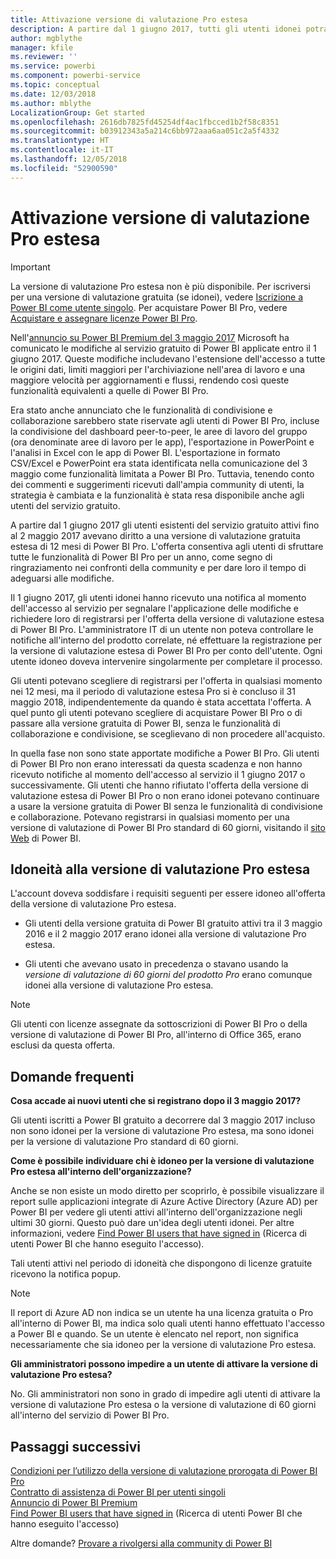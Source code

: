 ```yaml
---
title: Attivazione versione di valutazione Pro estesa
description: A partire dal 1 giugno 2017, tutti gli utenti idonei potranno dare il proprio consenso per la versione di valutazione Pro estesa del servizio Power BI.
author: mgblythe
manager: kfile
ms.reviewer: ''
ms.service: powerbi
ms.component: powerbi-service
ms.topic: conceptual
ms.date: 12/03/2018
ms.author: mblythe
LocalizationGroup: Get started
ms.openlocfilehash: 2616db7825fd45254df4ac1fbcced1b2f58c8351
ms.sourcegitcommit: b03912343a5a214c6bb972aaa6aa051c2a5f4332
ms.translationtype: HT
ms.contentlocale: it-IT
ms.lasthandoff: 12/05/2018
ms.locfileid: "52900590"
---
```

# <a name="extended-pro-trial-activation"></a>Attivazione versione di valutazione Pro estesa

> [!IMPORTANT]
> La versione di valutazione Pro estesa non è più disponibile. Per iscriversi per una versione di valutazione gratuita (se idonei), vedere [Iscrizione a Power BI come utente singolo](service-self-service-signup-for-power-bi.md). Per acquistare Power BI Pro, vedere [Acquistare e assegnare licenze Power BI Pro](service-admin-purchasing-power-bi-pro.md).

Nell'[annuncio su Power BI Premium del 3 maggio 2017](https://powerbi.microsoft.com/blog/microsoft-accelerates-modern-bi-adoption-with-power-bi-premium/) Microsoft ha comunicato le modifiche al servizio gratuito di Power BI applicate entro il 1 giugno 2017. Queste modifiche includevano l'estensione dell'accesso a tutte le origini dati, limiti maggiori per l'archiviazione nell'area di lavoro e una maggiore velocità per aggiornamenti e flussi, rendendo così queste funzionalità equivalenti a quelle di Power BI Pro.

Era stato anche annunciato che le funzionalità di condivisione e collaborazione sarebbero state riservate agli utenti di Power BI Pro, incluse la condivisione del dashboard peer-to-peer, le aree di lavoro del gruppo (ora denominate aree di lavoro per le app), l'esportazione in PowerPoint e l'analisi in Excel con le app di Power BI. L'esportazione in formato CSV/Excel e PowerPoint era stata identificata nella comunicazione del 3 maggio come funzionalità limitata a Power BI Pro. Tuttavia, tenendo conto dei commenti e suggerimenti ricevuti dall'ampia community di utenti, la strategia è cambiata e la funzionalità è stata resa disponibile anche agli utenti del servizio gratuito.

A partire dal 1 giugno 2017 gli utenti esistenti del servizio gratuito attivi fino al 2 maggio 2017 avevano diritto a una versione di valutazione gratuita estesa di 12 mesi di Power BI Pro. L'offerta consentiva agli utenti di sfruttare tutte le funzionalità di Power BI Pro per un anno, come segno di ringraziamento nei confronti della community e per dare loro il tempo di adeguarsi alle modifiche.

Il 1 giugno 2017, gli utenti idonei hanno ricevuto una notifica al momento dell'accesso al servizio per segnalare l'applicazione delle modifiche e richiedere loro di registrarsi per l'offerta della versione di valutazione estesa di Power BI Pro. L'amministratore IT di un utente non poteva controllare le notifiche all'interno del prodotto correlate, né effettuare la registrazione per la versione di valutazione estesa di Power BI Pro per conto dell'utente. Ogni utente idoneo doveva intervenire singolarmente per completare il processo.

Gli utenti potevano scegliere di registrarsi per l'offerta in qualsiasi momento nei 12 mesi, ma il periodo di valutazione estesa Pro si è concluso il 31 maggio 2018, indipendentemente da quando è stata accettata l'offerta. A quel punto gli utenti potevano scegliere di acquistare Power BI Pro o di passare alla versione gratuita di Power BI, senza le funzionalità di collaborazione e condivisione, se sceglievano di non procedere all'acquisto.

In quella fase non sono state apportate modifiche a Power BI Pro. Gli utenti di Power BI Pro non erano interessati da questa scadenza e non hanno ricevuto notifiche al momento dell'accesso al servizio il 1 giugno 2017 o successivamente. Gli utenti che hanno rifiutato l'offerta della versione di valutazione estesa di Power BI Pro o non erano idonei potevano continuare a usare la versione gratuita di Power BI senza le funzionalità di condivisione e collaborazione. Potevano registrarsi in qualsiasi momento per una versione di valutazione di Power BI Pro standard di 60 giorni, visitando il [sito Web](https://powerbi.microsoft.com/get-started/) di Power BI.

## <a name="eligibility-for-extended-pro-trial"></a>Idoneità alla versione di valutazione Pro estesa

L'account doveva soddisfare i requisiti seguenti per essere idoneo all'offerta della versione di valutazione Pro estesa.

* Gli utenti della versione gratuita di Power BI gratuito attivi tra il 3 maggio 2016 e il 2 maggio 2017 erano idonei alla versione di valutazione Pro estesa.

* Gli utenti che avevano usato in precedenza o stavano usando la *versione di valutazione di 60 giorni del prodotto Pro* erano comunque idonei alla versione di valutazione Pro estesa.

> [!NOTE]
> Gli utenti con licenze assegnate da sottoscrizioni di Power BI Pro o della versione di valutazione di Power BI Pro, all'interno di Office 365, erano esclusi da questa offerta.

## <a name="frequently-asked-questions"></a>Domande frequenti

**Cosa accade ai nuovi utenti che si registrano dopo il 3 maggio 2017?**

Gli utenti iscritti a Power BI gratuito a decorrere dal 3 maggio 2017 incluso non sono idonei per la versione di valutazione Pro estesa, ma sono idonei per la versione di valutazione Pro standard di 60 giorni.

**Come è possibile individuare chi è idoneo per la versione di valutazione Pro estesa all'interno dell'organizzazione?**

Anche se non esiste un modo diretto per scoprirlo, è possibile visualizzare il report sulle applicazioni integrate di Azure Active Directory (Azure AD) per Power BI per vedere gli utenti attivi all'interno dell'organizzazione negli ultimi 30 giorni. Questo può dare un'idea degli utenti idonei. Per altre informazioni, vedere [Find Power BI users that have signed in](service-admin-access-usage.md) (Ricerca di utenti Power BI che hanno eseguito l'accesso).

Tali utenti attivi nel periodo di idoneità che dispongono di licenze gratuite ricevono la notifica popup.

> [!NOTE]
> Il report di Azure AD non indica se un utente ha una licenza gratuita o Pro all'interno di Power BI, ma indica solo quali utenti hanno effettuato l'accesso a Power BI e quando. Se un utente è elencato nel report, non significa necessariamente che sia idoneo per la versione di valutazione Pro estesa.

**Gli amministratori possono impedire a un utente di attivare la versione di valutazione Pro estesa?**

No. Gli amministratori non sono in grado di impedire agli utenti di attivare la versione di valutazione Pro estesa o la versione di valutazione di 60 giorni all'interno del servizio di Power BI Pro.

## <a name="next-steps"></a>Passaggi successivi

[Condizioni per l’utilizzo della versione di valutazione prorogata di Power BI Pro](https://aka.ms/power-bi-trial)  
[Contratto di assistenza di Power BI per utenti singoli](https://powerbi.microsoft.com/terms-of-service/)  
[Annuncio di Power BI Premium](https://aka.ms/pbipremium-announcement)  
[Find Power BI users that have signed in](service-admin-access-usage.md) (Ricerca di utenti Power BI che hanno eseguito l'accesso)

Altre domande? [Provare a rivolgersi alla community di Power BI](https://community.powerbi.com/)